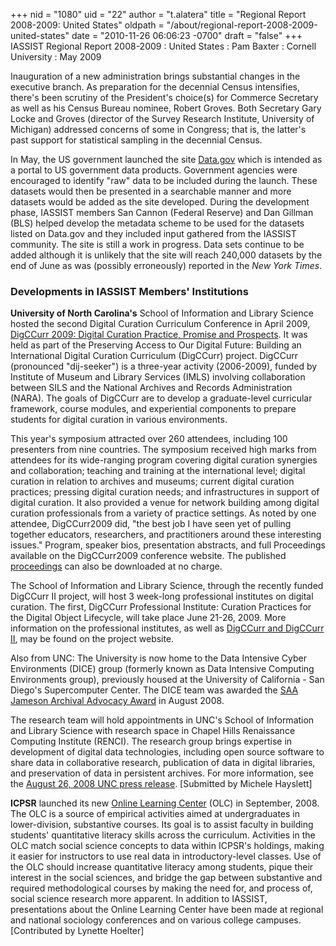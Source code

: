 +++
nid = "1080"
uid = "22"
author = "t.alatera"
title = "Regional Report 2008-2009: United States"
oldpath = "/about/regional-report-2008-2009-united-states"
date = "2010-11-26 06:06:23 -0700"
draft = "false"
+++
IASSIST Regional Report 2008-2009
: United States
: Pam Baxter
: Cornell University
: May 2009

Inauguration of a new administration brings substantial changes in the
executive branch. As preparation for the decennial Census intensifies,
there's been scrutiny of the President's choice(s) for Commerce
Secretary as well as his Census Bureau nominee, Robert Groves. Both
Secretary Gary Locke and Groves (director of the Survey Research
Institute, University of Michigan) addressed concerns of some in
Congress; that is, the latter's past support for statistical sampling
in the decennial Census.

In May, the US government launched the site
[Data.gov](http://www.data.gov/) which is intended as a portal to US
government data products. Government agencies were encouraged to
identify "raw" data to be included during the launch. These datasets
would then be presented in a searchable manner and more datasets would
be added as the site developed. During the development phase, IASSIST
members San Cannon (Federal Reserve) and Dan Gillman (BLS) helped
develop the metadata scheme to be used for the datasets listed on
Data.gov and they included input gathered from the IASSIST community.
The site is still a work in progress. Data sets continue to be added
although it is unlikely that the site will reach 240,000 datasets by the
end of June as was (possibly erroneously) reported in the *New York
Times*.

### Developments in IASSIST Members' Institutions

**University of North Carolina's** School of Information and Library
Science hosted the second Digital Curation Curriculum Conference in
April 2009, [DigCCurr 2009: Digital Curation Practice, Promise and
Prospects](http://www.ils.unc.edu/digccurr2009/). It was held as part of
the Preserving Access to Our Digital Future: Building an International
Digital Curation Curriculum (DigCCurr) project. DigCCurr (pronounced
"dij-seeker") is a three-year activity (2006-2009), funded by
Institute of Museum and Library Services (IMLS) involving collaboration
between SILS and the National Archives and Records Administration
(NARA). The goals of DigCCurr are to develop a graduate-level curricular
framework, course modules, and experiential components to prepare
students for digital curation in various environments.

This year's symposium attracted over 260 attendees, including 100
presenters from nine countries. The symposium received high marks from
attendees for its wide-ranging program covering digital curation
synergies and collaboration; teaching and training at the international
level; digital curation in relation to archives and museums; current
digital curation practices; pressing digital curation needs; and
infrastructures in support of digital curation. It also provided a venue
for network building among digital curation professionals from a variety
of practice settings. As noted by one attendee, DigCCurr2009 did, "the
best job I have seen yet of pulling together educators, researchers, and
practitioners around these interesting issues." Program, speaker bios,
presentation abstracts, and full Proceedings available on the
DigCCurr2009 conference website. The published
[proceedings](http://stores.lulu.com/DigCCurr2009) can also be
downloaded at no charge.

The School of Information and Library Science, through the recently
funded DigCCurr II project, will host 3 week-long professional
institutes on digital curation. The first, DigCCurr Professional
Institute: Curation Practices for the Digital Object Lifecycle, will
take place June 21-26, 2009. More information on the professional
institutes, as well as [DigCCurr and DigCCurr
II](http://ils.unc.edu/digccurr/index.html), may be found on the project
website.

Also from UNC: The University is now home to the Data Intensive Cyber
Environments (DICE) group (formerly known as Data Intensive Computing
Environments group), previously housed at the University of California -
San Diego's Supercomputer Center. The DICE team was awarded the [SAA
Jameson Archival Advocacy
Award](http://www.archivists.org/recognition/sanfrancisco2008-awards.asp#jameson)
in August 2008.

The research team will hold appointments in UNC's School of Information
and Library Science with research space in Chapel Hills Renaissance
Computing Institute (RENCI). The research group brings expertise in
development of digital data technologies, including open source software
to share data in collaborative research, publication of data in digital
libraries, and preservation of data in persistent archives. For more
information, see the [August 26, 2008 UNC press
release](http://uncnews.unc.edu/news/campus-and-community/carolina-attracts-world-renowned-large-scale-data-research-team-dice.html).
[Submitted by Michele Hayslett]


**ICPSR** launched its new [Online Learning
Center](http://www.icpsr.umich.edu/olc) (OLC) in September, 2008. The
OLC is a source of empirical activities aimed at undergraduates in
lower-division, substantive courses. Its goal is to assist faculty in
building students' quantitative literacy skills across the curriculum.
Activities in the OLC match social science concepts to data within
ICPSR's holdings, making it easier for instructors to use real data in
introductory-level classes. Use of the OLC should increase quantitative
literacy among students, pique their interest in the social sciences,
and bridge the gap between substantive and required methodological
courses by making the need for, and process of, social science research
more apparent. In addition to IASSIST, presentations about the Online
Learning Center have been made at regional and national sociology
conferences and on various college campuses. [Contributed by Lynette
Hoelter]

